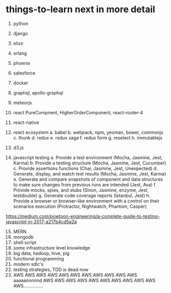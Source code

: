 # things-to-learn next in more detail

1. python
2. django
3. elixir
4. erlang
5. phoenix
6. salesforce
7. docker
8. graphql, apollo-graphql
9. meteorjs
10. react PureCompnent, HigherOrderComponent, react-router-4
11. react-native

12. react ecosystem
  a. babel
  b. webpack, npm, yeoman, bower, commonjs
  c. thunk
  d. redux 
  e. redux saga
  f. redux form
  g. reselect
  h. immutablejs

13. d3.js

14. javascript testing
  a. Provide a test environment (Mocha, Jasmine, Jest, Karma)
  b. Provide a testing structure (Mocha, Jasmine, Jest, Cucumber)
  c. Provide assertions functions (Chai, Jasmine, Jest, Unexpected)
  d. Generate, display, and watch test results (Mocha, Jasmine, Jest, Karma)
  e. Generate and compare snapshots of component and data structures to make sure changes from previous runs are intended    (Jest, Ava)
  f. Provide mocks, spies, and stubs (Sinon, Jasmine, enzyme, Jest, testdouble)
  g. Generate code coverage reports (Istanbul, Jest)
  h. Provide a browser or browser-like environment with a control on their scenarios execution (Protractor, Nightwatch, Phantom, Casper)
  
  https://medium.com/powtoon-engineering/a-complete-guide-to-testing-javascript-in-2017-a217b4cd5a2a

15. MERN
16. mongodb
17. shell script
18. some infrastructure level knowledge
19. big data, hadoop, hive, pig
20. functional programming
21. modern sdlc's
22. testing strategies, TDD is dead now
23. AWS AWS AWS AWS AWS AWS AWS AWS AWS AWS AWS aaaaannnnnd AWS AWS AWS AWS AWS AWS AWS AWS AWS AWS AWS...............
